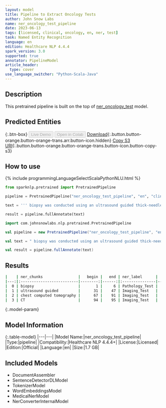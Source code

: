 ```yaml
---
layout: model
title: Pipeline to Extract Oncology Tests
author: John Snow Labs
name: ner_oncology_test_pipeline
date: 2023-06-13
tags: [licensed, clinical, oncology, en, ner, test]
task: Named Entity Recognition
language: en
edition: Healthcare NLP 4.4.4
spark_version: 3.0
supported: true
annotator: PipelineModel
article_header:
  type: cover
use_language_switcher: "Python-Scala-Java"
---
```


## Description

This pretrained pipeline is built on the top of [ner_oncology_test](https://nlp.johnsnowlabs.com/2022/11/24/ner_oncology_test_en.html) model.

## Predicted Entities



{:.btn-box}
<button class="button button-orange" disabled>Live Demo</button>
<button class="button button-orange" disabled>Open in Colab</button>
[Download](https://s3.amazonaws.com/auxdata.johnsnowlabs.com/clinical/models/ner_oncology_test_pipeline_en_4.4.4_3.0_1686656162036.zip){:.button.button-orange.button-orange-trans.arr.button-icon.hidden}
[Copy S3 URI](s3://auxdata.johnsnowlabs.com/clinical/models/ner_oncology_test_pipeline_en_4.4.4_3.0_1686656162036.zip){:.button.button-orange.button-orange-trans.button-icon.button-copy-s3}

## How to use

<div class="tabs-box" markdown="1">
{% include programmingLanguageSelectScalaPythonNLU.html %}

```python
from sparknlp.pretrained import PretrainedPipeline

pipeline = PretrainedPipeline("ner_oncology_test_pipeline", "en", "clinical/models")

text = ''' biopsy was conducted using an ultrasound guided thick-needle. His chest computed tomography (CT) scan was negative.'''

result = pipeline.fullAnnotate(text)
```
```scala
import com.johnsnowlabs.nlp.pretrained.PretrainedPipeline

val pipeline = new PretrainedPipeline("ner_oncology_test_pipeline", "en", "clinical/models")

val text = " biopsy was conducted using an ultrasound guided thick-needle. His chest computed tomography (CT) scan was negative."

val result = pipeline.fullAnnotate(text)
```
</div>


## Results

```bash
|    | ner_chunks                |   begin |   end | ner_label      |   confidence |
|---:|:--------------------------|--------:|------:|:---------------|-------------:|
|  0 | biopsy                    |       1 |     6 | Pathology_Test |      0.9987  |
|  1 | ultrasound guided         |      31 |    47 | Imaging_Test   |      0.87635 |
|  2 | chest computed tomography |      67 |    91 | Imaging_Test   |      0.9176  |
|  3 | CT                        |      94 |    95 | Imaging_Test   |      0.8294  |
```

{:.model-param}
## Model Information

{:.table-model}
|---|---|
|Model Name:|ner_oncology_test_pipeline|
|Type:|pipeline|
|Compatibility:|Healthcare NLP 4.4.4+|
|License:|Licensed|
|Edition:|Official|
|Language:|en|
|Size:|1.7 GB|

## Included Models

- DocumentAssembler
- SentenceDetectorDLModel
- TokenizerModel
- WordEmbeddingsModel
- MedicalNerModel
- NerConverterInternalModel